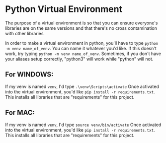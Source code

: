 # Python Virtual Environment

The purpose of a virtual environment is so that you can ensure everyone's libraries are on the same versions and that there's no cross contamination with other libraries

In order to make a virtual environment in python, you'll have to type `python -m venv name_of_venv`. You can name it whatever you'd like. If this doesn't work, try typing `python -m venv name_of_venv`.
Sometimes, if you don't have your aliases setup correctly, "python3" will work while "python" will not.

## For WINDOWS:
If my venv is named `venv`, I'd type `.\venv\Scripts\activate`
Once activated into the virtual environment, you'd like `pip install -r requirements.txt`. This installs all libraries that are "requirements" for this project.

## For MAC:
If my venv is named `venv`, I'd type `source venv/bin/activate`
Once activated into the virtual environment, you'd like `pip install -r requirements.txt`. This installs all libraries that are "requirements" for this project.